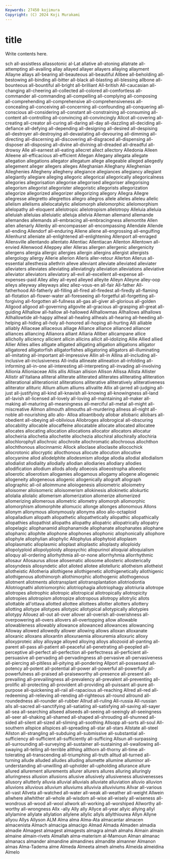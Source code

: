 ```yaml
---
Keywords: 27450 kojimura
Copyright: (C) 2024 Koji Murakami
---
```


# title

Write contents here.



sch all-assistless allassotonic al-Lat allative all-atoning allatrate all-attempting
all-availing allay allayed allayer allayers allaying allayment Allayne allays all-bearing
all-beauteous all-beautiful Allbee all-beholding all-bestowing all-binding all-bitter all-black all-blasting all-blessing
allbone all-bounteous all-bountiful all-bright all-brilliant All-british All-caucasian all-changing all-cheering all-collected
all-colored all-comfortless all-commander all-commanding all-compelling all-complying all-composing all-comprehending all-comprehensive all-comprehensiveness
all-concealing all-conceiving all-concerning all-confounding all-conquering all-conscious all-considering all-constant all-constraining all-consuming
all-content all-controlling all-convincing all-convincingly Allcot all-covering all-creating all-creator all-curing all-daring
all-day all-dazzling all-deciding all-defiance all-defying all-depending all-designing all-desired all-despising all-destroyer
all-destroying all-devastating all-devouring all-dimming all-directing all-discerning all-discovering all-disgraced all-dispensing all-disposer
all-disposing all-divine all-divining all-dreaded all-dreadful all-drowsy Alle all-earnest all-eating allecret
allect allectory Alledonia Alleen Alleene all-efficacious all-efficient Allegan Allegany allegata
allegate allegation allegations allegator allegatum allege allegeable alleged allegedly allegement
alleger allegers alleges Alleghanian Alleghany Alleghenian Alleghenies Allegheny allegheny allegiance
allegiances allegiancy allegiant allegiantly allegiare alleging allegoric allegorical allegorically allegoricalness
allegories allegorisation allegorise allegorised allegoriser allegorising allegorism allegorist allegorister allegoristic
allegorists allegorization allegorize allegorized allegorizer allegorizing allegory Allegra Allegre allegresse
allegretto allegrettos allegro allegros allele alleles alleleu allelic allelism allelisms
allelocatalytic allelomorph allelomorphic allelomorphism allelopathy all-eloquent allelotropic allelotropism allelotropy Alleluia
alleluia alleluiah alleluias alleluiatic alleluja allelvia Alleman allemand allemande allemandes
allemands all-embracing all-embracingness allemontite Allen allen allenarly Allenby all-encompasser all-encompassing
Allendale Allende all-ending Allendorf all-enduring Allene allene all-engrossing all-engulfing Allenhurst
alleniate all-enlightened all-enlightening Allenport all-enraged Allensville allentando allentato Allentiac Allentiacan
Allenton Allentown all-envied Allenwood Alleppey aller Alleras allergen allergenic allergenicity
allergens allergia allergic allergies allergin allergins allergist allergists allergology allergy
Allerie allerion Alleris aller-retour Allerton Allerus all-essential allesthesia allethrin alleve
alleviant alleviate alleviated alleviater alleviaters alleviates alleviating alleviatingly alleviation alleviations
alleviative alleviator alleviators alleviatory all-evil all-excellent all-expense all-expenses-paid Alley alley
all-eyed alleyed alleyite Alleyn Alleyne alley-oop alleys alleyway alleyways allez
allez-vous-en all-fair All-father All-fatherhood All-fatherly all-filling all-fired all-firedest all-firedly all-flaming
all-flotation all-flower-water all-foreseeing all-forgetful all-forgetting all-forgiving all-forgotten all-fullness all-gas all-giver
all-glorious all-golden Allgood allgood all-governing allgovite all-gracious all-grasping all-great all-guiding
Allhallow all-hallow all-hallowed Allhallowmas Allhallows allhallows Allhallowtide all-happy allheal all-healing
allheals all-hearing all-heeding all-helping all-hiding all-holy all-honored all-hoping all-hurting Alli
alliable alliably Alliaceae alliaceous alliage Alliance alliance allianced alliancer alliances
alliancing Allianora alliant Alliaria Alliber allicampane allice allicholly alliciency allicient
allicin allicins allicit all-idolizing Allie Allied allied Allier Allies allies
alligate alligated alligating alligation alligations alligator alligatored alligatorfish alligatorfishes alligatoring
alligators all-illuminating all-imitating all-important all-impressive Allin all-in Allina all-including all-inclusive
all-inclusiveness All-india allineate allineation all-infolding all-informing all-in-one all-interesting all-interpreting all-invading
all-involving Allionia Allioniaceae Allis allis Allisan allision Allison Allissa Allista
Allister Allistir all'italiana alliteral alliterate alliterated alliterates alliterating alliteration alliterational
alliterationist alliterations alliterative alliteratively alliterativeness alliterator allituric Allium allium alliums
allivalite Allix all-jarred all-judging all-just all-justifying all-kind all-knavish all-knowing all-knowingness
all-land all-lavish all-licensed all-lovely all-loving all-maintaining all-maker all-making all-maturing all-meaningness
all-merciful all-metal all-might all-miscreative Allmon allmouth allmouths all-murdering allness all-night
all-noble all-nourishing allo allo- Alloa alloantibody allobar allobaric allobars all-obedient
all-obeying all-oblivious Allobroges allobrogical all-obscuring allocability allocable allocaffeine allocatable allocate
allocated allocatee allocates allocating allocation allocations allocator allocators allocatur allocheiria
allochetia allochetite allochezia allochiral allochirally allochiria allochlorophyll allochroic allochroite allochromatic
allochroous allochthon allochthonous allocinnamic Allock alloclase alloclasite allocochick allocrotonic allocryptic
allocthonous allocute allocution allocutive allocyanine allod allodelphite allodesmism allodge allodia
allodial allodialism allodialist allodiality allodially allodian allodiaries allodiary allodies allodification
allodium allods allody alloeosis alloeostropha alloeotic alloerotic alloerotism allogamies allogamous
allogamy allogene allogeneic allogeneity allogeneous allogenic allogenically allograft allograph allographic
all-oil alloimmune alloiogenesis alloiometric alloiometry alloisomer alloisomeric alloisomerism allokinesis allokinetic
allokurtic allolalia allolalic allomerism allomerization allomerize allomerized allomerizing allomerous allometric
allometry allomorph allomorphic allomorphism allomorphite allomucic allonge allonges allonomous Allons
allonym allonymous allonymously allonyms alloo allo-octaploid allopalladium allopath allopathetic allopathetically
allopathic allopathically allopathies allopathist allopaths allopathy allopatric allopatrically allopatry allopelagic
allophanamid allophanamide allophanate allophanates allophane allophanic allophite allophone allophones allophonic
allophonically allophore allophyle allophylian allophylic Allophylus allophytoid alloplasm alloplasmatic alloplasmic
alloplast alloplastic alloplasty alloploidy allopolyploid allopolyploidy allopsychic allopurinol alloquial alloquialism
alloquy all-ordering allorhythmia all-or-none allorrhyhmia allorrhythmic allosaur Allosaurus allose allosematic
allosome allosteric allosterically allosyndesis allosyndetic allot alloted allotee allotelluric allotheism
allotheist allotheistic Allotheria allothigene allothigenetic allothigenetically allothigenic allothigenous allothimorph allothimorphic
allothogenic allothogenous allotment allotments allotransplant allotransplantation allotriodontia Allotriognathi allotriomorphic allotriophagia
allotriophagy allotriuria allotrope allotropes allotrophic allotropic allotropical allotropically allotropicity allotropies
allotropism allotropize allotropous allotropy allotrylic allots allottable all'ottava allotted allottee
allottees allotter allotters allottery allotting allotype allotypes allotypic allotypical allotypically
allotypies allotypy Allouez all-out all-over allover all-overish all-overishness all-overpowering all-overs
allovers all-overtopping allow allowable allowableness allowably allowance allowanced allowances allowancing
Alloway allowed allowedly allower allowing allows alloxan alloxanate alloxanic alloxans
alloxantin alloxuraemia alloxuremia alloxuric alloxy alloxyproteic alloy alloyage alloyed alloying
alloys allozooid all-panting all-parent all-pass all-patient all-peaceful all-penetrating all-peopled all-perceptive
all-perfect all-perfection all-perfectness all-perficient all-persuasive all-pervading all-pervadingness all-pervasive all-pervasiveness all-piercing
all-pitiless all-pitying all-pondering Allport all-possessed all-potency all-potent all-potential all-power all-powerful
all-powerfully all-powerfulness all-praised all-praiseworthy all-presence all-present all-prevailing all-prevailingness all-prevalency all-prevalent
all-preventing all-prolific all-protecting all-provident all-providing all-puissant all-pure all-purpose all-quickening all-rail
all-rapacious all-reaching Allred all-red all-redeeming all-relieving all-rending all-righteous all-round allround
all-roundedness all-rounder all-rubber Allrud all-ruling All-russia All-russian alls all-sacred all-sanctifying
all-satiating all-satisfying all-saving all-sayer all-sea all-searching allseed allseeds all-seeing all-seeingly
all-seeingness all-seer all-shaking all-shamed all-shaped all-shrouding all-shunned all-sided all-silent all-sized
all-sliming all-soothing Allsopp all-sorts all-soul All-southern allspice allspices all-spreading all-star
all-stars Allstate all-steel Allston all-strangling all-subduing all-submissive all-substantial all-sufficiency all-sufficient
all-sufficiently all-sufficing Allsun all-surpassing all-surrounding all-surveying all-sustainer all-sustaining all-swallowing all-swaying
all-telling all-terrible allthing allthorn all-thorny all-time all-tolerating all-transcending all-triumphing all-truth
alltud all-turned all-turning allude alluded alludes alluding allumette allumine alluminor
all-understanding all-unwilling all-upholder all-upholding allurance allure allured allurement allurements allurer
allurers allures alluring alluringly alluringness allusion allusions allusive allusively allusiveness
allusivenesses allusory allutterly alluvia alluvial alluvials alluviate alluviation alluvio alluvion
alluvions alluvious alluvium alluviums alluvivia alluviviums Allvar all-various all-vast Allveta
all-watched all-water all-weak all-weather all-weight Allwein allwhere allwhither all-whole all-wisdom
all-wise all-wisely all-wiseness all-wondrous all-wood all-wool allwork all-working all-worshiped Allworthy
all-worthy all-wrongness Allx -ally Ally ally Allyce all-year allyic allying
allyl allylamine allylate allylation allylene allylic allyls allylthiourea Allyn Allyne
allyou Allys Allyson ALM Alma alma Alma-Ata almacantar almacen almacenista
Almach almaciga almacigo Almad Almada Almaden almadia almadie Almagest almagest
almagests almagra almah almahs Almain almain almaine almain-rivets Almallah alma-materism
al-Mamoun Alman almanac almanacs almander almandine almandines almandite almanner Almanon
almas Alma-Tadema alme Almeda Almeeta almeh almehs Almeida almeidina Almelo
